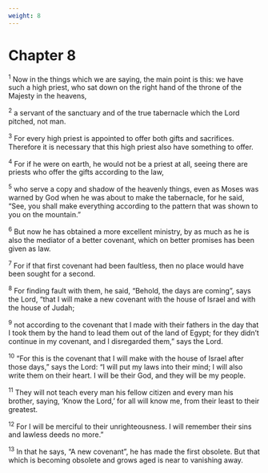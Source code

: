 ```yaml
---
weight: 8
---
```


# Chapter 8

<sup>1</sup> Now in the things which we are saying, the main point is this: we have such a high priest, who sat down on the right hand of the throne of the Majesty in the heavens, 

<sup>2</sup> a servant of the sanctuary and of the true tabernacle which the Lord pitched, not man. 

<sup>3</sup> For every high priest is appointed to offer both gifts and sacrifices. Therefore it is necessary that this high priest also have something to offer. 

<sup>4</sup> For if he were on earth, he would not be a priest at all, seeing there are priests who offer the gifts according to the law, 

<sup>5</sup> who serve a copy and shadow of the heavenly things, even as Moses was warned by God when he was about to make the tabernacle, for he said, “See, you shall make everything according to the pattern that was shown to you on the mountain.” 

<sup>6</sup> But now he has obtained a more excellent ministry, by as much as he is also the mediator of a better covenant, which on better promises has been given as law. 

<sup>7</sup> For if that first covenant had been faultless, then no place would have been sought for a second. 

<sup>8</sup> For finding fault with them, he said, “Behold, the days are coming”, says the Lord, “that I will make a new covenant with the house of Israel and with the house of Judah; 

<sup>9</sup> not according to the covenant that I made with their fathers in the day that I took them by the hand to lead them out of the land of Egypt; for they didn’t continue in my covenant, and I disregarded them,” says the Lord. 

<sup>10</sup> “For this is the covenant that I will make with the house of Israel after those days,” says the Lord: “I will put my laws into their mind; I will also write them on their heart. I will be their God, and they will be my people. 

<sup>11</sup> They will not teach every man his fellow citizen and every man his brother, saying, ‘Know the Lord,’ for all will know me, from their least to their greatest. 

<sup>12</sup> For I will be merciful to their unrighteousness. I will remember their sins and lawless deeds no more.” 

<sup>13</sup> In that he says, “A new covenant”, he has made the first obsolete. But that which is becoming obsolete and grows aged is near to vanishing away. 


